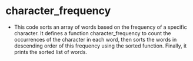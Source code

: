 # character_frequency

- This code sorts an array of words based on the frequency of a specific character. It defines a function character_frequency to count the occurrences of the character in each word, then sorts the words in descending order of this frequency using the sorted function. Finally, it prints the sorted list of words.
